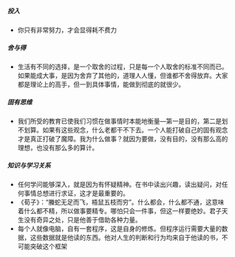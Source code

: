 
##### 投入
+ 你只有非常努力，才会显得耗不费力

##### 舍与得
+ 生活有不同的选择，是一个取舍的过程，只是每一个人取舍的标准不同而已。如果能成大事，是因为舍弃了其他的，道理人人懂，但谁都不舍得放弃。大家都是理论上的高手，但一到具体事情，能做到彻底的就很少。

##### 固有思维
+ 我们所受的教育已使我们习惯在做事情时本能地衡量—第一是目的，第二是划不划算。如果有这些观念，什么老都干不下去。一个人能打破自己的固有观念才是真正打破了魔障。我为什么做事？就因为要做，没有目的，没有那么高的理想，也没有那么多的算计。

##### 知识与学习关系
+ 任何学问能够深入，就是因为有怀疑精神。在书中读出兴趣，读出疑问，对任何事情总想进行求证，这才是最重要的。
+ 《荀子》：“螣蛇无足而飞，梧鼠五枝而穷”。什么都会，什么都不通，这意味着什么都不精，所以做事要精专。哪怕只会一件事，但这一样要绝妙。君子天生没有奇异之处，只是他善于借助各种力量。
+  每个人就像电脑，自有一套程序，这是自身的修炼。但程序运行需要大量的数据，这些数据就是他读的东西。他对人生的判断和行为均来自于他读的书，不可能突破这个框架